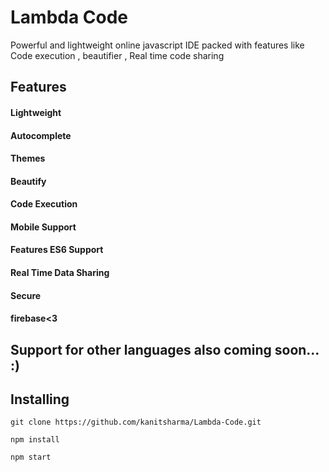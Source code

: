 # Lambda Code

Powerful and lightweight online javascript IDE packed with features like Code execution , beautifier , Real time code sharing

## Features

#### Lightweight
#### Autocomplete
#### Themes
#### Beautify
#### Code Execution
#### Mobile Support
#### Features ES6 Support
#### Real Time Data Sharing
#### Secure
#### firebase<3

## Support for other languages also coming soon... :)

## Installing

```
git clone https://github.com/kanitsharma/Lambda-Code.git
```

```
npm install
```

```
npm start
```
